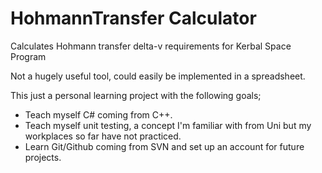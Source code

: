 # HohmannTransfer Calculator
Calculates Hohmann transfer delta-v requirements for Kerbal Space Program

Not a hugely useful tool, could easily be implemented in a spreadsheet.

This just a personal learning project with the following goals;
 - Teach myself C# coming from C++.
 - Teach myself unit testing, a concept I'm familiar with from Uni but my workplaces so far have not practiced.
 - Learn Git/Github coming from SVN and set up an account for future projects.
